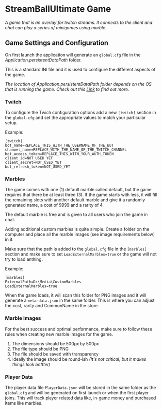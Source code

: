 # StreamBallUltimate Game

_A game that is an overlay for twitch streams. It connects to the client and chat can play a series of minigames using marble._

## Game Settings and Configuration

On first launch the application will generate an `global.cfg` file in the _Application.persistentDataPath_ folder.

This is a standard INI file and it is used to configure the different aspects of the game.

_The location of Application.persistentDataPath folder depends on the OS that is running the game. Check out this [Link](https://docs.unity3d.com/ScriptReference/Application-persistentDataPath.html) to find out more._

### Twitch

To configure the Twich configuration options add a new `[twitch]` section in the `global.cfg` and set the appropriate values to match your particular setup.

Example:

```(ini)
[twitch]
bot_name=REPLACE_THIS_WITH_THE_USERNAME_OF_THE_BOT
channel_name=REPLACE_WITH_THE_NAME_OF_THE_TWITCH_CHANNEL
bot_access_token=REPLACE_THIS_WITH_YOUR_AUTH_TOKEN
client_id=NOT_USED_YET
client_secret=NOT_USED_YET
bot_refresh_token=NOT_USED_YET
```

### Marbles

The game comes with one (1) default marble called default, but the game requires that there be at least three (3). If the game starts with less, it will fill the remaining slots with another default marble and give it a randomly generated name, a cost of 9999 and a rarity of 4.

The default marble is free and is given to all users who join the game in chat.

Adding additional custom marbles is quite simple. Create a folder on the computer and place all the marble images (see image requirements below) in it.

Make sure that the path is added to the `global.cfg` file in the `[marbles]` section and make sure to set `LoadExternalMarbles=true` or the game will not try to load anthing.

Example:

```(ini)
[marbles]
ExternalPath=D:\Media\CustomMarbles
LoadExternalMarbles=true
```

When the game loads, it will scan this folder for PNG images and it will generate a `meta-data.json` in the same folder. This is where you can adjust the cost, rarity and CommonName in the store.

### Marble Images

For the best success and optimal performance, make sure to follow these rules when creating new marble images for the game.

1. The dimensions should be 500px by 500px
2. The file type should be PNG
3. The file should be saved with transparency
4. Ideally the image should be round-ish _(It's not critical, but it makes things look bettter)_

### Player Data

The player data file `PlayerData.json` will be stored in the same folder as the `global.cfg` and will be generated on first launch or when the first player joins. This will track player related data like, in-game money and purchased items like marbles.
